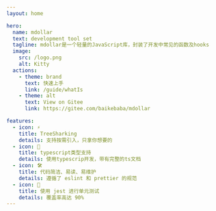 ```yaml
---
layout: home

hero:
  name: mdollar
  text: development tool set
  tagline: mdollar是一个轻量的JavaScript库，封装了开发中常见的函数及hooks
  image:
    src: /logo.png
    alt: Kitty
  actions:
    - theme: brand
      text: 快速上手
      link: /guide/whatIs
    - theme: alt
      text: View on Gitee
      link: https://gitee.com/baikebaba/mdollar

features:
  - icon: ⚡️
    title: TreeSharking
    details: 支持按需引入，只拿你想要的
  - icon: 🖖
    title: typescript类型支持
    details: 使用typescrip开发，带有完整的ts文档
  - icon: 🛠️
    title: 代码简洁、易读、易维护
    details: 遵循了 eslint 和 prettier 的规范
  - icon: 🧪
    title: 使用 jest 进行单元测试
    details: 覆盖率高达 90%
---
```


<style>
    :root {
  --vp-home-hero-name-color: transparent;
  --vp-home-hero-name-background: -webkit-linear-gradient(120deg, #bd34fe, #41d1ff);
}
</style>
